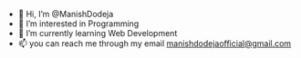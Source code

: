 - 👋 Hi, I’m @ManishDodeja
- 👀 I’m interested in Programming
- 🌱 I’m currently learning Web Development
- 📫 you can reach me through my email 
        manishdodejaofficial@gmail.com

<!---
ManishDodeja/ManishDodeja is a ✨ special ✨ repository because its `README.md` (this file) appears on your GitHub profile.
You can click the Preview link to take a look at your changes.
--->
